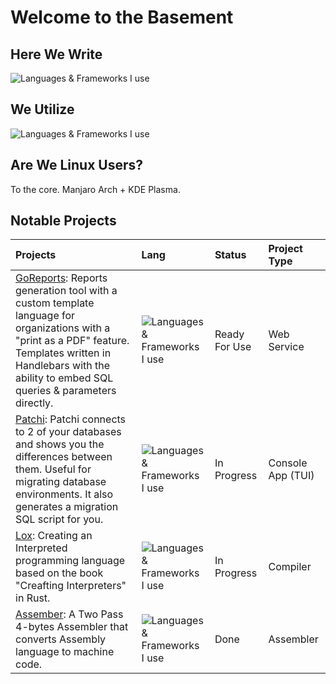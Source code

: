 # Welcome to the Basement

## Here We Write

![Languages & Frameworks I use](https://skillicons.dev/icons?i=c,cpp,rust,go,js,ts,python)

## We Utilize

![Languages & Frameworks I use](https://skillicons.dev/icons?i=nodejs,react,next,tailwind,mui,prisma,graphql,docker,aws,linux,git,mysql,postgres)

## Are We Linux Users?
To the core. Manjaro Arch + KDE Plasma.

## Notable Projects

|Projects|Lang|Status|Project Type|
|:---|:---|:---|:---|
|[GoReports](https://github.com/okira-e/goreports): Reports generation tool with a custom template language for organizations with a "print as a PDF" feature. Templates written in Handlebars with the ability to embed SQL queries & parameters directly.|![Languages & Frameworks I use](https://skillicons.dev/icons?i=go)|Ready For Use|Web Service|
[Patchi](https://github.com/okira-e/patchi): Patchi connects to 2 of your databases and shows you the differences between them. Useful for migrating database environments. It also generates a migration SQL script for you.|![Languages & Frameworks I use](https://skillicons.dev/icons?i=go)|In Progress|Console App (TUI)|
[Lox](https://github.com/okira-e/lox-rs): Creating an Interpreted programming language based on the book "Creafting Interpreters" in Rust.|![Languages & Frameworks I use](https://skillicons.dev/icons?i=rust)|In Progress|Compiler|
[Assember](https://github.com/okira-e/two-pass-sicxe-assembler): A Two Pass 4-bytes Assembler that converts Assembly language to machine code.|![Languages & Frameworks I use](https://skillicons.dev/icons?i=go)|Done|Assembler|

